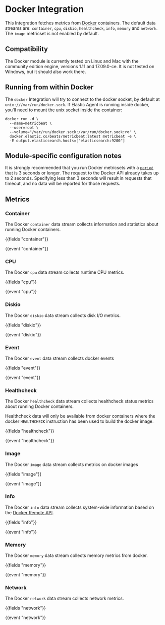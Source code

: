 # Docker Integration

This Integration fetches metrics from [Docker](https://www.docker.com/) containers. The default data streams are: `container`, `cpu`, `diskio`, `healthcheck`, `info`, `memory` and `network`. The `image` metricset is not enabled by default.

## Compatibility

The Docker module is currently tested on Linux and Mac with the community
edition engine, versions 1.11 and 17.09.0-ce. It is not tested on Windows,
but it should also work there.

## Running from within Docker

The `docker` Integration will try to connect to the docker socket, by default at `unix:///var/run/docker.sock`.
If Elastic Agent is running inside docker, you'll need to mount the unix socket inside the container:

```
docker run -d \
  --name=metricbeat \
  --user=root \
  --volume="/var/run/docker.sock:/var/run/docker.sock:ro" \
  docker.elastic.co/beats/metricbeat:latest metricbeat -e \
  -E output.elasticsearch.hosts=["elasticsearch:9200"]
```

## Module-specific configuration notes

It is strongly recommended that you run Docker metricsets with a
[`period`](https://www.elastic.co/guide/en/beats/metricbeat/current/configuration-metricbeat.html#metricset-period)
that is 3 seconds or longer. The request to the
Docker API already takes up to 2 seconds. Specifying less than 3 seconds will
result in requests that timeout, and no data will be reported for those
requests.

## Metrics

### Container

The Docker `container` data stream collects information and statistics about
running Docker containers.

{{fields "container"}}

{{event "container"}}

### CPU

The Docker `cpu` data stream collects runtime CPU metrics.

{{fields "cpu"}}

{{event "cpu"}}

### Diskio

The Docker `diskio` data stream collects disk I/O metrics.

{{fields "diskio"}}

{{event "diskio"}}

### Event

The Docker `event` data stream collects docker events

{{fields "event"}}

{{event "event"}}

### Healthcheck

The Docker `healthcheck` data stream collects healthcheck status metrics about
running Docker containers.

Healthcheck data will only be available from docker containers where the
docker `HEALTHCHECK` instruction has been used to build the docker image.

{{fields "healthcheck"}}

{{event "healthcheck"}}

### Image

The Docker `image` data stream collects metrics on docker images

{{fields "image"}}

{{event "image"}}

### Info

The Docker `info` data stream collects system-wide information based on the [Docker Remote API](https://docs.docker.com/engine/reference/api/docker_remote_api_v1.24/#/display-system-wide-information).

{{fields "info"}}

{{event "info"}}

### Memory

The Docker `memory` data stream collects memory metrics from docker.

{{fields "memory"}}

{{event "memory"}}


### Network

The Docker `network` data stream collects network metrics.

{{fields "network"}}

{{event "network"}}